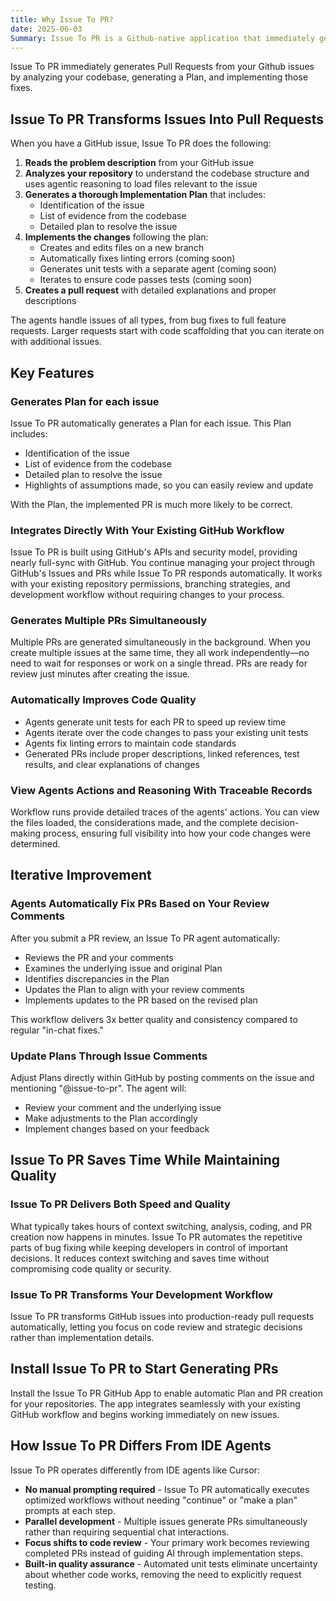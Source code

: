 ```yaml
---
title: Why Issue To PR?
date: 2025-06-03
Summary: Issue To PR is a Github-native application that immediately generates Pull Requests from your Github issues by analyzing your codebase, generating a Plan, and implementing those fixes.
---
```


Issue To PR immediately generates Pull Requests from your Github issues by analyzing your codebase, generating a Plan, and implementing those fixes.

## Issue To PR Transforms Issues Into Pull Requests

When you have a GitHub issue, Issue To PR does the following:

1. **Reads the problem description** from your GitHub issue
2. **Analyzes your repository** to understand the codebase structure and uses agentic reasoning to load files relevant to the issue
3. **Generates a thorough Implementation Plan** that includes:
   - Identification of the issue
   - List of evidence from the codebase
   - Detailed plan to resolve the issue
4. **Implements the changes** following the plan:
   - Creates and edits files on a new branch
   - Automatically fixes linting errors (coming soon)
   - Generates unit tests with a separate agent (coming soon)
   - Iterates to ensure code passes tests (coming soon)
5. **Creates a pull request** with detailed explanations and proper descriptions

The agents handle issues of all types, from bug fixes to full feature requests. Larger requests start with code scaffolding that you can iterate on with additional issues.

## Key Features

### Generates Plan for each issue

Issue To PR automatically generates a Plan for each issue. This Plan includes:

- Identification of the issue
- List of evidence from the codebase
- Detailed plan to resolve the issue
- Highlights of assumptions made, so you can easily review and update

With the Plan, the implemented PR is much more likely to be correct.

### Integrates Directly With Your Existing GitHub Workflow

Issue To PR is built using GitHub's APIs and security model, providing nearly full-sync with GitHub. You continue managing your project through GitHub's Issues and PRs while Issue To PR responds automatically. It works with your existing repository permissions, branching strategies, and development workflow without requiring changes to your process.

### Generates Multiple PRs Simultaneously

Multiple PRs are generated simultaneously in the background. When you create multiple issues at the same time, they all work independently—no need to wait for responses or work on a single thread. PRs are ready for review just minutes after creating the issue.

### Automatically Improves Code Quality

- Agents generate unit tests for each PR to speed up review time
- Agents iterate over the code changes to pass your existing unit tests
- Agents fix linting errors to maintain code standards
- Generated PRs include proper descriptions, linked references, test results, and clear explanations of changes

### View Agents Actions and Reasoning With Traceable Records

Workflow runs provide detailed traces of the agents' actions. You can view the files loaded, the considerations made, and the complete decision-making process, ensuring full visibility into how your code changes were determined.

## Iterative Improvement

### Agents Automatically Fix PRs Based on Your Review Comments

After you submit a PR review, an Issue To PR agent automatically:

- Reviews the PR and your comments
- Examines the underlying issue and original Plan
- Identifies discrepancies in the Plan
- Updates the Plan to align with your review comments
- Implements updates to the PR based on the revised plan

This workflow delivers 3x better quality and consistency compared to regular "in-chat fixes."

### Update Plans Through Issue Comments

Adjust Plans directly within GitHub by posting comments on the issue and mentioning "@issue-to-pr". The agent will:

- Review your comment and the underlying issue
- Make adjustments to the Plan accordingly
- Implement changes based on your feedback

## Issue To PR Saves Time While Maintaining Quality

### Issue To PR Delivers Both Speed and Quality

What typically takes hours of context switching, analysis, coding, and PR creation now happens in minutes. Issue To PR automates the repetitive parts of bug fixing while keeping developers in control of important decisions. It reduces context switching and saves time without compromising code quality or security.

### Issue To PR Transforms Your Development Workflow

Issue To PR transforms GitHub issues into production-ready pull requests automatically, letting you focus on code review and strategic decisions rather than implementation details.

## Install Issue To PR to Start Generating PRs

Install the Issue To PR GitHub App to enable automatic Plan and PR creation for your repositories. The app integrates seamlessly with your existing GitHub workflow and begins working immediately on new issues.

## How Issue To PR Differs From IDE Agents

Issue To PR operates differently from IDE agents like Cursor:

- **No manual prompting required** - Issue To PR automatically executes optimized workflows without needing "continue" or "make a plan" prompts at each step.
- **Parallel development** - Multiple issues generate PRs simultaneously rather than requiring sequential chat interactions.
- **Focus shifts to code review** - Your primary work becomes reviewing completed PRs instead of guiding AI through implementation steps.
- **Built-in quality assurance** - Automated unit tests eliminate uncertainty about whether code works, removing the need to explicitly request testing.
